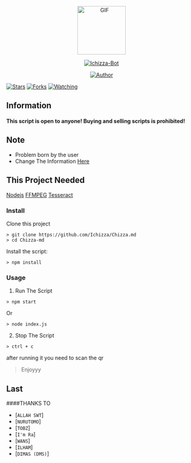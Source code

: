 <p align="center">
<img src="https://media4.giphy.com/media/jt7bAtEijhurm/giphy.gif" alt="GIF" width="128" height="128"/>
</p>
<p align="center">
<a href="#"><img title="Ichizza-Bot" src="https://img.shields.io/badge/Ichizza Bot-green?colorA=%23ff0000&colorB=%23017e40&style=for-the-badge"></a>
</p>
<p align="center">
<a href="https://github.com/Ichizza"><img title="Author" src="https://img.shields.io/badge/Author-Ichizza-orange.svg?style=for-the-badge&logo=github"></a>
</p>
<p align="center">

<a href="https://github.com/Ichizza/Chizza-md/stargazers/"><img title="Stars" src="https://img.shields.io/github/stars/Ichizza/Chizza-md?color=red&style=flat-square"></a>
<a href="https://github.com/Ichizza/Chizza-md/network/members"><img title="Forks" src="https://img.shields.io/github/forks/Ichizza/Chizza-md?color=red&style=flat-square"></a>
<a href="https://github.com/Ichizza/Chizza-md/watchers"><img title="Watching" src="https://img.shields.io/github/watchers/Ichizza/Chizza-md?label=Watchers&color=blue&style=flat-square"></a>
</p>


## Information

#### This script is open to anyone! Buying and selling scripts is prohibited!

## Note
- Problem born by the user
- Change The Information <a href="https://github.com/Ichizza/Chizza-md/blob/main/database.json">Here</a>

## This Project Needed
<a href="https://nodejs.org/en/">Nodejs</a>
<a href="https://www.ffmpeg.org/">FFMPEG</a>
<a href="https://tesseract-ocr.github.io/tessdoc/Downloads.html">Tesseract</a>

### Install
Clone this project

```
> git clone https://github.com/Ichizza/Chizza.md
> cd Chizza-md
```

Install the script:

```
> npm install
```

### Usage
1. Run The Script

```
> npm start
```
Or
```
> node index.js
```


2. Stop The Script

```
> ctrl + c
```

after running it you need to scan the qr

> Enjoyyy

## Last
####THANKS TO
* [`ALLAH SWT`]
* [`NURUTOMO`]
* [`TOBZ`]
* [`I'm Ra`]
* [`WANS`]
* [`ILHAM`]
* [`DIMAS (DMS)`]
